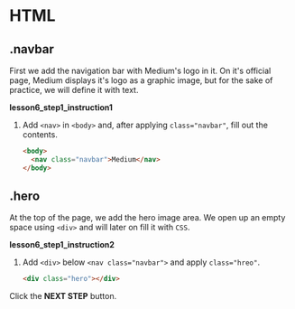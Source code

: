 # HTML

## .navbar

First we add the navigation bar with Medium's logo in it. On it's official page, Medium displays it's logo as a graphic image, but for the sake of practice, we will define it with text. 

**lesson6_step1_instruction1**

1. Add `<nav>` in `<body>` and, after applying `class="navbar"`, fill out the contents.

   ```html
   <body>
     <nav class="navbar">Medium</nav>
   </body>
   ```



## .hero

At the top of the page, we add the hero image area. We open up an empty space using `<div>` and will later on fill it with `CSS`. 

**lesson6_step1_instruction2**

1. Add `<div>` below `<nav class="navbar">` and apply `class="hreo"`.

   ```html
   <div class="hero"></div>
   ```



Click the **NEXT STEP** button.